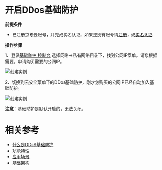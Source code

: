 # 开启DDos基础防护

**前提条件**

- 已注册京东云账号，并完成实名认证。如果还没有账号请[注册](https://accounts.jdcloud.com/p/regPage?source=jdcloud&ReturnUrl=%2f%2fuc.jdcloud.com%2fpassport%2fcomplete%3freturnUrl%3dhttp%3A%2F%2Fuc.jdcloud.com%2Fredirect%2FloginRouter%3FreturnUrl%3Dhttps%253A%252F%252Fwww.jdcloud.com%252Fhelp%252Fdetail%252F734%252FisCatalog%252F1)，或[实名认证](https://uc.jdcloud.com/account/certify).

**操作步骤**

1、登录[基础防护 控制台](https://console.jdcloud.com/host/vpc/list),选择网络->私有网络目录下，找到公网IP菜单。请您根据需要，申请购买需要的公网IP。

![创建实例](https://github.com/jdcloudcom/cn/blob/edit/image/Basic%20Anti-DDos/Instance01.png)

2、切换到云安全菜单下的DDos基础防护，刚才您购买的公网IP已经自动加入基础防护。

![创建实例](https://github.com/jdcloudcom/cn/blob/edit/image/Basic%20Anti-DDos/Instance02.png)

**注意**：基础防护是默认开启的，无法关闭。

# 相关参考
- [什么是DDoS基础防护](https://github.com/jdcloudcom/cn/blob/edit/documentation/Cloud-Security/Basic-Anti-DDoS/Introduction/Overview.md)
- [功能特性](https://github.com/jdcloudcom/cn/blob/edit/documentation/Cloud-Security/Basic-Anti-DDoS/Introduction/Functions.md)
- [应用场景](https://github.com/jdcloudcom/cn/blob/edit/documentation/Cloud-Security/Basic-Anti-DDoS/Introduction/Application-Scenarios.md)
- [基础架构](https://github.com/jdcloudcom/cn/blob/edit/documentation/Cloud-Security/Basic-Anti-DDoS/Introduction/Basic-Infrastructure.md)
